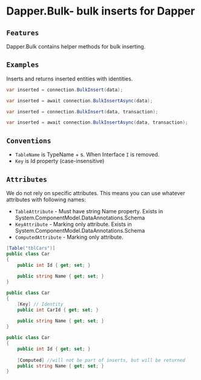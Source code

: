 Dapper.Bulk- bulk inserts for Dapper
===========================================

`Features` 
--------
Dapper.Bulk contains helper methods for bulk inserting.


`Examples` 
-------

Inserts and returns inserted entities with identities.

```csharp
var inserted = connection.BulkInsert(data);

var inserted = await connection.BulkInsertAsync(data);

var inserted = connection.BulkInsert(data, transaction);

var inserted = await connection.BulkInsertAsync(data, transaction);
```

`Conventions` 
-------

* `TableName` is TypeName + s. When Interface `I` is removed.
* `Key` is Id property (case-insensitive)

`Attributes` 
-------

We do not rely on specific attributes. This means you can use whatever attributes with following names:
 
* `TableAttribute` - Must have string Name property. Exists in System.ComponentModel.DataAnnotations.Schema
* `KeyAttribute` - Marking only attribute. Exists in System.ComponentModel.DataAnnotations.Schema
* `ComputedAttribute`  - Marking only attribute.

```csharp
[Table("tblCars")]
public class Car
{
    public int Id { get; set; }
    
    public string Name { get; set; }
}
```

```csharp
public class Car
{
    [Key] // Identity
    public int CarId { get; set; }
    
    public string Name { get; set; }
}
```

```csharp
public class Car
{
    public int Id { get; set; }
    
    [Computed] //will not be part of inserts, but will be returned
    public string Name { get; set; }
}
```